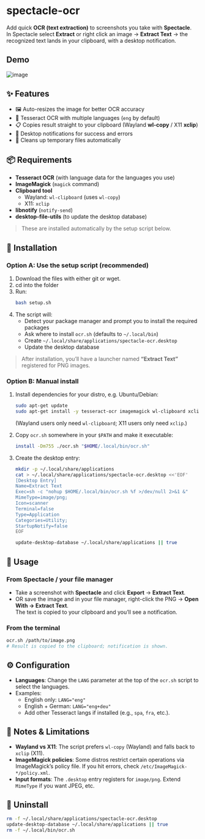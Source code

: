 # spectacle-ocr

Add quick **OCR (text extraction)** to screenshots you take with **Spectacle**.  
In Spectacle select **Extract** or right click an image → **Extract Text** → the recognized text lands in your clipboard, with a desktop notification.



## Demo
![image](https://picsur.kozlev.com/i/46b43439-26a6-43e0-9bcc-0dd998be1492.gif)

## ✨ Features

- 🖼️ Auto-resizes the image for better OCR accuracy  
- 🧠 Tesseract OCR with multiple languages (`eng` by default)  
- 📋 Copies result straight to your clipboard (Wayland **wl-copy** / X11 **xclip**)  
- 🔔 Desktop notifications for success and errors  
- 🧹 Cleans up temporary files automatically


## 📦 Requirements

- **Tesseract OCR** (with language data for the languages you use)
- **ImageMagick** (`magick` command)
- **Clipboard tool**
  - Wayland: `wl-clipboard` (uses `wl-copy`)
  - X11: `xclip`
- **libnotify** (`notify-send`)
- **desktop-file-utils** (to update the desktop database)

> These are installed automatically by the setup script below.



## 🚀 Installation

### Option A: Use the setup script (recommended)

1. Download the files with either git or wget.
2. cd into the folder
3. Run:
   ```bash
   bash setup.sh
   ```
4. The script will:
   - Detect your package manager and prompt you to install the required packages
   - Ask where to install `ocr.sh` (defaults to `~/.local/bin`)
   - Create `~/.local/share/applications/spectacle-ocr.desktop`
   - Update the desktop database

> After installation, you’ll have a launcher named **“Extract Text”** registered for PNG images.

### Option B: Manual install

1. Install dependencies for your distro, e.g. Ubuntu/Debian:
   ```bash
   sudo apt-get update
   sudo apt-get install -y tesseract-ocr imagemagick wl-clipboard xclip libnotify-bin desktop-file-utils
   ```
   (Wayland users only need `wl-clipboard`; X11 users only need `xclip`.)

2. Copy `ocr.sh` somewhere in your `$PATH` and make it executable:
   ```bash
   install -Dm755 ./ocr.sh "$HOME/.local/bin/ocr.sh"
   ```

3. Create the desktop entry:
   ```bash
   mkdir -p ~/.local/share/applications
   cat > ~/.local/share/applications/spectacle-ocr.desktop <<'EOF'
   [Desktop Entry]
   Name=Extract Text
   Exec=sh -c "nohup $HOME/.local/bin/ocr.sh %f >/dev/null 2>&1 &"
   MimeType=image/png;
   Icon=scanner
   Terminal=false
   Type=Application
   Categories=Utility;
   StartupNotify=false
   EOF

   update-desktop-database ~/.local/share/applications || true
   ```



## 🧰 Usage

### From Spectacle / your file manager
- Take a screenshot with **Spectacle** and click **Export** -> **Extract Text**.
- OR save the image and in your file manager, right-click the PNG → **Open With → Extract Text**.  
  The text is copied to your clipboard and you’ll see a notification.

### From the terminal
```bash
ocr.sh /path/to/image.png
# Result is copied to the clipboard; notification is shown.
```


## ⚙️ Configuration

- **Languages**: Change the `LANG` parameter at the top of the `ocr.sh` script to select the languages. 
- Examples:
  - English only: `LANG="eng"`
  - English + German: `LANG="eng+deu"`
  - Add other Tesseract langs if installed (e.g., `spa`, `fra`, etc.).


## 🧪 Notes & Limitations

- **Wayland vs X11**: The script prefers `wl-copy` (Wayland) and falls back to `xclip` (X11).
- **ImageMagick policies**: Some distros restrict certain operations via ImageMagick’s policy file. If you hit errors, check `/etc/ImageMagick-*/policy.xml`.
- **Input formats**: The `.desktop` entry registers for `image/png`. Extend `MimeType` if you want JPEG, etc.



## 🧹 Uninstall

```bash
rm -f ~/.local/share/applications/spectacle-ocr.desktop
update-desktop-database ~/.local/share/applications || true
rm -f ~/.local/bin/ocr.sh
```